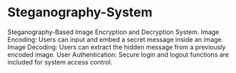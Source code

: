 # Steganography-System
Steganography-Based Image Encryption and Decryption System. 
Image Encoding: Users can input and embed a secret message inside an image. 
Image Decoding: Users can extract the hidden message from a previously encoded image. 
User Authentication: Secure login and logout functions are included for system access control.

